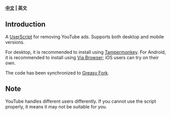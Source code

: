 **[中文](./README.md) | 英文**

## Introduction

A [UserScript](https://raw.githubusercontent.com/iamfugui/youtube-adb/main/index.user.js) for removing YouTube ads. Supports both desktop and mobile versions.

For desktop, it is recommended to install using [Tampermonkey](https://www.tampermonkey.net/).
For Android, it is recommended to install using [Via Browser](https://viayoo.com/); iOS users can try on their own.

The code has been synchronized to [Greasy Fork](https://greasyfork.org/scripts/459541-youtube-adb).

## Note

YouTube handles different users differently. If you cannot use the script properly, it means it may not be suitable for you.
